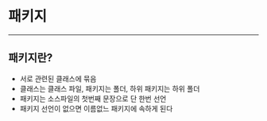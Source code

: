 # 패키지 

* * * 

## 패키지란?
* 서로 관련된 클래스에 묶음
* 클래스는 클래스 파일, 패키지는 폴더, 하위 패키지는 하위 폴더
* 패키지는 소스파일의 첫번째 문장으로 단 한번 선언
* 패키지 선언이 없으면 이름없느 패키지에 속하게 된다